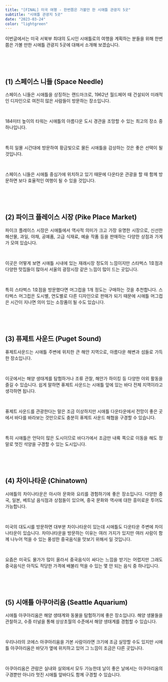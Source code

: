 ```yaml
---
title: "[FINAL] 미국 여행 - 한번쯤은 가볼만 한 시애틀 관광지 5곳"
subtitle: "시애틀 관광지 5곳"
date: "2023-03-24"
color: "lightgreen"
---
```




<p style="text-align: justify;" data-ke-size="size16">이번글에서는 미국 서북부 최대의 도시인 시애틀로의 여행을 계획하는 분들을 위해 한번쯤은 가볼 만한 시애틀 관광지 5곳에 대해서 소개해 보겠습니다.</p>
<p style="text-align: justify;" data-ke-size="size16"><br></p>
<p style="text-align: justify;" data-ke-size="size16"><br></p>
<h2 style="text-align: justify;" data-ke-size="size26">(1) 스페이스 니들 (Space Needle)</h2>
<p style="text-align: justify;" data-ke-size="size16">스페이스 니들은 시애틀을 상징하는 랜드마크로, 1962년 월드페어 때 건설되어 미래적인 디자인으로 여전히 많은 사람들이 방문하는 장소입니다.</p>
<p style="text-align: justify;" data-ke-size="size16"><br></p>
<p style="text-align: justify;" data-ke-size="size16">184미터 높이의 타워는 시애틀의 아름다운 도시 경관을 조망할 수 있는 최고의 장소 중 하나입니다.</p>
<p style="text-align: justify;" data-ke-size="size16"><br></p>
<p style="text-align: justify;" data-ke-size="size16">특히 일몰 시간대에 방문하여 황금빛으로 물든 시애틀을 감상하는 것은 좋은 선택이 될 것입니다.</p>
<p style="text-align: justify;" data-ke-size="size16"><br></p>
<p style="text-align: justify;" data-ke-size="size16">스페이스 니들은 시애틀 중심가에 위치하고 있기 때문에 다운타운 관광을 할 때 함께 방문하면 보다 효율적인 여행이 될 수 있을 것입니다.</p>
<p style="text-align: justify;" data-ke-size="size16"><br></p>
<p style="text-align: justify;" data-ke-size="size16"><br></p>
<h2 style="text-align: justify;" data-ke-size="size26">(2) 파이크 플레이스 시장 (Pike Place Market)</h2>
<p style="text-align: justify;" data-ke-size="size16">파이크 플레이스 시장은 시애틀에서 역사적 의미가 크고 가장 유명한 시장으로, 신선한 해산물, 과일, 야채, 공예품, 고급 식재료, 예술 작품 등을 판매하는 다양한 상점과 가게가 모여 있습니다.</p>
<p style="text-align: justify;" data-ke-size="size16"><br></p>
<p style="text-align: justify;" data-ke-size="size16">이곳은 어떻게 보면 시애틀 시내에 있는 재래시장 정도의 느낌이지만 스타벅스 1호점과 다양한 맛집들이 많아서 서울의 광장시장 같은 느낌이 많이 드는 곳입니다.</p>
<p style="text-align: justify;" data-ke-size="size16"><br></p>
<p style="text-align: justify;" data-ke-size="size16">특히 스타벅스 1호점을 방문했다면 머그컵을 1개 정도는 구매하는 것을 추천합니다. 스타벅스 머그컵은 도시별, 연도별로 다른 디자인으로 판매가 되기 때문에 시애틀 머그컵은 시간이 지나면 의미 있는 소장품이 될 수도 있습니다.</p>
<p style="text-align: justify;" data-ke-size="size16"><br></p>
<p style="text-align: justify;" data-ke-size="size16"><br></p>
<h2 style="text-align: justify;" data-ke-size="size26">(3) 퓨제트 사운드 (Puget Sound)</h2>
<p style="text-align: justify;" data-ke-size="size16">퓨제트사운드는 시애틀 주변에 위치한 큰 해안 지역으로, 아름다운 해변과 섬들로 가득한 장소입니다.</p>
<p style="text-align: justify;" data-ke-size="size16"><br></p>
<p style="text-align: justify;" data-ke-size="size16">이곳에서는 해양 생태계를 탐험하거나 조류 관찰, 해안가 하이킹 등 다양한 야외 활동을 즐길 수 있습니다. 쉽게 말하면 퓨제트 사운드는 시애틀 앞에 있는 바다 전체 지역이라고 생각하면 됩니다.</p>
<p style="text-align: justify;" data-ke-size="size16"><br></p>
<p style="text-align: justify;" data-ke-size="size16">퓨제트 사운드를 관광한다는 말은 조금 이상하지만 시애틀 다운타운에서 전망이 좋은 곳에서 바다를 바라보는 것만으로도 충분히 퓨제트 사운드 해협을 구경할 수 있습니다.</p>
<p style="text-align: justify;" data-ke-size="size16"><br></p>
<p style="text-align: justify;" data-ke-size="size16">특히 시애틀은 언덕이 많은 도시이므로 바다가에서 조금만 내륙 쪽으로 이동을 해도 정말로 멋진 석양을 구경할 수 있는 도시입니다.</p>
<p style="text-align: justify;" data-ke-size="size16"><br></p>
<p style="text-align: justify;" data-ke-size="size16"><br></p>
<h2 style="text-align: justify;" data-ke-size="size26">(4) 차이나타운 (Chinatown)</h2>
<p style="text-align: justify;" data-ke-size="size16">시애틀의 차이나타운은 아시아 문화와 요리를 경험하기에 좋은 장소입니다. 다양한 중국, 일본, 베트남 음식점과 상점들이 있으며, 중국 문화와 역사에 대한 흥미로운 투어도 가능합니다.</p>
<p style="text-align: justify;" data-ke-size="size16"><br></p>
<p style="text-align: justify;" data-ke-size="size16">미국의 대도시를 방문하면 대부분 차이나타운이 있는데 시애틀도 다운타운 주변에 차이나타운이 있습니다. 차이나타운을 방문하는 이유는 여러 가지가 있지만 여러 사람이 함께 나누어 먹을 수 있는 풍성한 중국음식을 맛보기 위해서 일 것입니다.</p>
<p style="text-align: justify;" data-ke-size="size16"><br></p>
<p style="text-align: justify;" data-ke-size="size16">요즘은 미국도 물가가 많이 올라서 중국음식이 싸다는 느낌을 받기는 어렵지만 그래도 중국음식은 아직도 적당한 가격에 배불리 먹을 수 있는 몇 안 되는 음식 중 하나입니다.</p>
<p style="text-align: justify;" data-ke-size="size16"><br></p>
<p style="text-align: justify;" data-ke-size="size16"><br></p>
<h2 style="text-align: justify;" data-ke-size="size26">(5) 시애틀 아쿠아리움 (Seattle Aquarium)</h2>
<p style="text-align: justify;" data-ke-size="size16">시애틀 아쿠아리움은 해양 생태계와 동물을 탐험하기에 좋은 장소입니다. 해양 생물들을 관찰하고, 수중 터널을 통해 상상초월의 수준에서 해양 생태계를 경험할 수 있습니다.</p>
<p style="text-align: justify;" data-ke-size="size16"><br></p>
<p style="text-align: justify;" data-ke-size="size16">우리나라의 코에스 아쿠아리움을 가본 사람이라면 크기에 조금 실망할 수도 있지만 시애틀 아쿠아리움은 바닷가 옆에 위치하고 있어 그 느낌이 조금은 다른 곳입니다.</p>
<p style="text-align: justify;" data-ke-size="size16"><br></p>
<p style="text-align: justify;" data-ke-size="size16">아쿠아리움은 관람은 실내와 실외에서 모두 가능한데 날이 좋은 날에서는 아쿠아리움의 구경뿐만 아니라 멋진 시애틀 앞바다도 함께 구경할 수 있습니다.</p>
<p style="text-align: justify;" data-ke-size="size16"><br></p>
